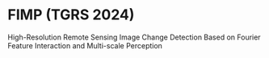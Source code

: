 # FIMP (TGRS 2024)
High-Resolution Remote Sensing Image Change Detection Based on Fourier Feature Interaction and Multi-scale Perception
